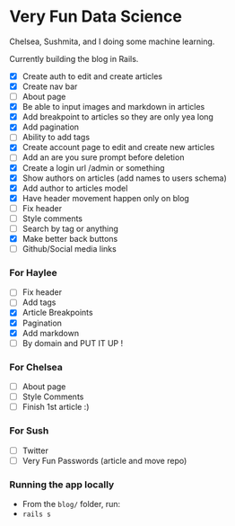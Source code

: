 # Very Fun Data Science
Chelsea, Sushmita, and I doing some machine learning.

Currently building the blog in Rails.

- [x] Create auth to edit and create articles
- [x] Create nav bar
- [ ] About page
- [x] Be able to input images and markdown in articles
- [x] Add breakpoint to articles so they are only yea long
- [x] Add pagination
- [ ] Ability to add tags
- [x] Create account page to edit and create new articles
- [ ] Add an are you sure prompt before deletion
- [x] Create a login url /admin or something
- [x] Show authors on articles (add names to users schema)
- [x] Add author to articles model
- [x] Have header movement happen only on blog
- [ ] Fix header
- [ ] Style comments
- [ ] Search by tag or anything
- [x] Make better back buttons
- [ ] Github/Social media links

### For Haylee
- [ ] Fix header
- [ ] Add tags
- [x] Article Breakpoints
- [x] Pagination
- [x] Add markdown
- [ ] By domain and PUT IT UP !

### For Chelsea
- [ ] About page
- [ ] Style Comments  
- [ ] Finish 1st article :)

### For Sush
- [ ] Twitter
- [ ] Very Fun Passwords (article and move repo)

### Running the app locally
* From the `blog/` folder, run:
 * `rails s`
